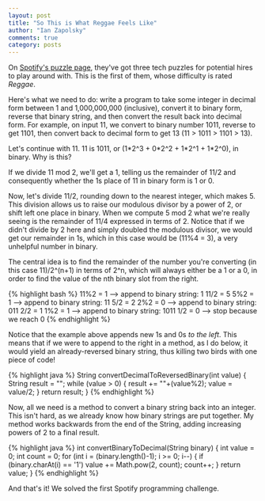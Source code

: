 ```yaml
---
layout: post
title: "So This is What Reggae Feels Like"
author: "Ian Zapolsky"
comments: true
category: posts
---
```


On [Spotify's puzzle page][spotify], they've got three tech puzzles for potential hires
to play around with. This is the first of them, whose difficulty is rated *Reggae*.

Here's what we need to do: write a program to take some integer in decimal form
between 1 and 1,000,000,000 (inclusive), convert it to binary form, reverse that binary
string, and then convert the result back into decimal form. For example, on input 11, 
we convert to binary number 1011, reverse to get 1101, then convert back to decimal form
to get 13 (11 > 1011 > 1101 > 13).

Let's continue with 11. 11 is 1011, or (1\*2^3 + 0\*2^2 + 1\*2^1 + 1\*2^0), in binary. 
Why is this?

If we divide 11 mod 2, we'll get a 1, telling us the remainder of
11/2 and consequently whether the 1s place of 11 in binary form is 1 or 0.

Now, let's divide 11/2, rounding down to the nearest integer, which makes 5. 
This division allows us to raise our modulous divisor by a power of 2, or shift left 
one place in binary. When we compute 5 mod 2 what we're really seeing is the 
remainder of 11/4 expressed in terms of 2. Notice that if we didn't divide by 
2 here and simply doubled the modulous divisor, we would get our remainder in 1s, which
in this case would be (11%4 = 3), a very unhelpful number in binary. 

The central idea is to find the remainder of the number you're converting (in this case 11)/2^(n+1) 
in terms of 2^n, which will always either be a 1 or a 0, in order to find the value of the nth 
binary slot from the right.

{% highlight bash %}
11%2 = 1 --> append to binary string: 1
11/2 = 5
5%2 = 1  --> append to binary string: 11
5/2 = 2
2%2 = 0  --> append to binary string: 011
2/2 = 1
1%2 = 1  --> append to binary string: 1011
1/2 = 0  --> stop because we reach 0
{% endhighlight %}

Notice that the example above appends new 1s and 0s _to the left_. This means that if we were 
to append to the right in a method, as I do below, it would yield an already-reversed binary string, 
thus killing two birds with one piece of code!

{% highlight java %}
String convertDecimalToReversedBinary(int value) {
	String result = "";
	while (value > 0) {
		result += ""+(value%2);
		value = value/2;
	}
	return result;
}
{% endhighlight %}

Now, all we need is a method to convert a binary string back into an integer. This isn't
hard, as we already know how binary strings are put together. My method works backwards
from the end of the String, adding increasing powers of 2 to a final result.

{% highlight java %}
int convertBinaryToDecimal(String binary) {
	int value = 0;
	int count = 0;
	for (int i = (binary.length()-1); i >= 0; i--) {
		if (binary.charAt(i) == '1')
			value += Math.pow(2, count);
		count++;
	}
	return value;
}
{% endhighlight %}

And that's it! We solved the first Spotify programming challenge.
	
[spotify]:https://www.spotify.com/us/jobs/tech/
